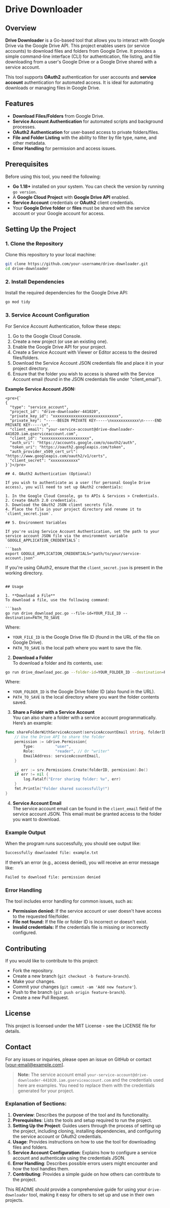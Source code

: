 # Drive Downloader

## Overview

**Drive Downloader** is a Go-based tool that allows you to interact with Google Drive via the Google Drive API. This project enables users (or service accounts) to download files and folders from Google Drive. It provides a simple command-line interface (CLI) for authentication, file listing, and file downloading from a user's Google Drive or a Google Drive shared with a service account.

This tool supports **OAuth2** authentication for user accounts and **service account** authentication for automated access. It is ideal for automating downloads or managing files in Google Drive.

## Features

- **Download Files/Folders** from Google Drive.
- **Service Account Authentication** for automated scripts and background processes.
- **OAuth2 Authentication** for user-based access to private folders/files.
- **File and Folder Listing** with the ability to filter by file type, name, and other metadata.
- **Error Handling** for permission and access issues.

## Prerequisites

Before using this tool, you need the following:

- **Go 1.18+** installed on your system. You can check the version by running `go version`.
- A **Google Cloud Project** with **Google Drive API** enabled.
- **Service Account** credentials or **OAuth2** client credentials.
- Your **Google Drive folder** or **files** must be shared with the service account or your Google account for access.

## Setting Up the Project

### 1. Clone the Repository

Clone this repository to your local machine:

```bash
git clone https://github.com/your-username/drive-downloader.git
cd drive-downloader
```

### 2. Install Dependencies

Install the required dependencies for the Google Drive API:

```bash
go mod tidy
```

### 3. Service Account Configuration

For Service Account Authentication, follow these steps:

1. Go to the Google Cloud Console.
2. Create a new project (or use an existing one).
3. Enable the Google Drive API for your project.
4. Create a Service Account with Viewer or Editor access to the desired files/folders.
5. Download the Service Account JSON credentials file and place it in your project directory.
6. Ensure that the folder you wish to access is shared with the Service Account email (found in the JSON credentials file under "client_email").

**Example Service Account JSON:**

```mdx
<pre>{`
{
  "type": "service_account",
  "project_id": "drive-downloader-441020",
  "private_key_id": "xxxxxxxxxxxxxxxxxxxxxxxxxxxxx",
  "private_key": "-----BEGIN PRIVATE KEY-----\nxxxxxxxxxxxx\n-----END PRIVATE KEY-----\n",
  "client_email": "your-service-account@drive-downloader-441020.iam.gserviceaccount.com",
  "client_id": "xxxxxxxxxxxxxxxxxxxxx",
  "auth_uri": "https://accounts.google.com/o/oauth2/auth",
  "token_uri": "https://oauth2.googleapis.com/token",
  "auth_provider_x509_cert_url": "https://www.googleapis.com/oauth2/v1/certs",
  "client_secret": "xxxxxxxxxxxx"
}`}</pre>

## 4. OAuth2 Authentication (Optional)

If you wish to authenticate as a user (for personal Google Drive access), you will need to set up OAuth2 credentials:

1. In the Google Cloud Console, go to APIs & Services > Credentials.
2. Create OAuth 2.0 credentials.
3. Download the OAuth2 JSON client secrets file.
4. Place the file in your project directory and rename it to `client_secret.json`.

## 5. Environment Variables

If you're using Service Account Authentication, set the path to your service account JSON file via the environment variable `GOOGLE_APPLICATION_CREDENTIALS`:

```bash
export GOOGLE_APPLICATION_CREDENTIALS="path/to/your/service-account.json"
```

If you're using OAuth2, ensure that the `client_secret.json` is present in the working directory.
```

## Usage

1. **Download a File**  
To download a file, use the following command:

```bash
go run drive_download_poc.go --file-id=YOUR_FILE_ID --destination=PATH_TO_SAVE
```

Where:  
- `YOUR_FILE_ID` is the Google Drive file ID (found in the URL of the file on Google Drive).  
- `PATH_TO_SAVE` is the local path where you want to save the file.

2. **Download a Folder**  
To download a folder and its contents, use:

```bash
go run drive_download_poc.go --folder-id=YOUR_FOLDER_ID --destination=PATH_TO_SAVE
```

Where:  
- `YOUR_FOLDER_ID` is the Google Drive folder ID (also found in the URL).  
- `PATH_TO_SAVE` is the local directory where you want the folder contents saved.

3. **Share a Folder with a Service Account**  
You can also share a folder with a service account programmatically. Here’s an example:

```go
func shareFolderWithServiceAccount(serviceAccountEmail string, folderID string) {
    // Use the Drive API to share the folder
    permission := &drive.Permission{
        Type:         "user",
        Role:         "reader", // Or "writer"
        EmailAddress: serviceAccountEmail,
    }

    _, err := srv.Permissions.Create(folderID, permission).Do()
    if err != nil {
        log.Fatalf("Error sharing folder: %v", err)
    }
    fmt.Println("Folder shared successfully!")
}
```

4. **Service Account Email**  
The service account email can be found in the `client_email` field of the service account JSON. This email must be granted access to the folder you want to download.

### Example Output  
When the program runs successfully, you should see output like:

```bash
Successfully downloaded file: example.txt
```

If there’s an error (e.g., access denied), you will receive an error message like:

```bash
Failed to download file: permission denied
```

### Error Handling  
The tool includes error handling for common issues, such as:
- **Permission denied:** If the service account or user doesn't have access to the requested file/folder.
- **File not found:** If the file or folder ID is incorrect or doesn't exist.
- **Invalid credentials:** If the credentials file is missing or incorrectly configured.

## Contributing  
If you would like to contribute to this project:
- Fork the repository.
- Create a new branch (`git checkout -b feature-branch`).
- Make your changes.
- Commit your changes (`git commit -am 'Add new feature'`).
- Push to the branch (`git push origin feature-branch`).
- Create a new Pull Request.

## License  
This project is licensed under the MIT License - see the LICENSE file for details.

## Contact  
For any issues or inquiries, please open an issue on GitHub or contact [your-email@example.com].

> **Note:** The service account email `your-service-account@drive-downloader-441020.iam.gserviceaccount.com` and the credentials used here are examples. You need to replace them with the credentials generated for your project.
### Explanation of Sections:
1. **Overview**: Describes the purpose of the tool and its functionality.
2. **Prerequisites**: Lists the tools and setup required to run the project.
3. **Setting Up the Project**: Guides users through the process of setting up the project, including cloning, installing dependencies, and configuring the service account or OAuth2 credentials.
4. **Usage**: Provides instructions on how to use the tool for downloading files and folders.
5. **Service Account Configuration**: Explains how to configure a service account and authenticate using the credentials JSON.
6. **Error Handling**: Describes possible errors users might encounter and how the tool handles them.
7. **Contributing**: Provides a simple guide on how others can contribute to the project.

This README should provide a comprehensive guide for using your `drive-downloader` tool, making it easy for others to set up and use in their own projects.
